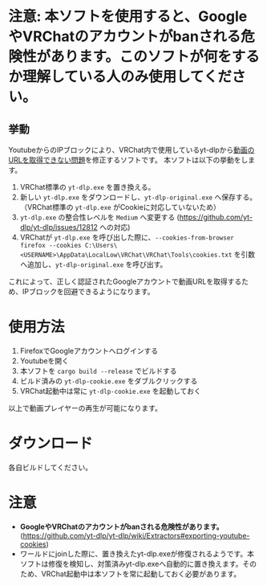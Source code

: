 # **注意: 本ソフトを使用すると、GoogleやVRChatのアカウントがbanされる危険性があります。このソフトが何をするか理解している人のみ使用してください。**

## 挙動
YoutubeからのIPブロックにより、VRChat内で使用しているyt-dlpから[動画のURLを取得できない問題](https://github.com/yt-dlp/yt-dlp/issues/12475)を修正するソフトです。
本ソフトは以下の挙動をします。
1. VRChat標準の `yt-dlp.exe` を置き換える。
2. 新しい `yt-dlp.exe` をダウンロードし、`yt-dlp-original.exe` へ保存する。（VRChat標準の `yt-dlp.exe` がCookieに対応していないため）
3. `yt-dlp.exe` の整合性レベルを `Medium` へ変更する (https://github.com/yt-dlp/yt-dlp/issues/12812 への対応)
4. VRChatが `yt-dlp.exe` を呼び出した際に、`--cookies-from-browser firefox --cookies C:\Users\<USERNAME>\AppData\LocalLow\VRChat\VRChat\Tools\cookies.txt` を引数へ追加し、`yt-dlp-original.exe` を呼び出す。

これによって、正しく認証されたGoogleアカウントで動画URLを取得するため、IPブロックを回避できるようになります。

# 使用方法
1. FirefoxでGoogleアカウントへログインする
2. Youtubeを開く
3. 本ソフトを `cargo build --release` でビルドする
4. ビルド済みの `yt-dlp-cookie.exe` をダブルクリックする
5. VRChat起動中は常に `yt-dlp-cookie.exe` を起動しておく

以上で動画プレイヤーの再生が可能になります。

# ダウンロード
各自ビルドしてください。

# 注意
- **GoogleやVRChatのアカウントがbanされる危険性があります。** (https://github.com/yt-dlp/yt-dlp/wiki/Extractors#exporting-youtube-cookies)
- ワールドにjoinした際に、置き換えたyt-dlp.exeが修復されるようです。本ソフトは修復を検知し、対策済みyt-dlp.exeへ自動的に置き換えます。そのため、VRChat起動中は本ソフトを常に起動しておく必要があります。
